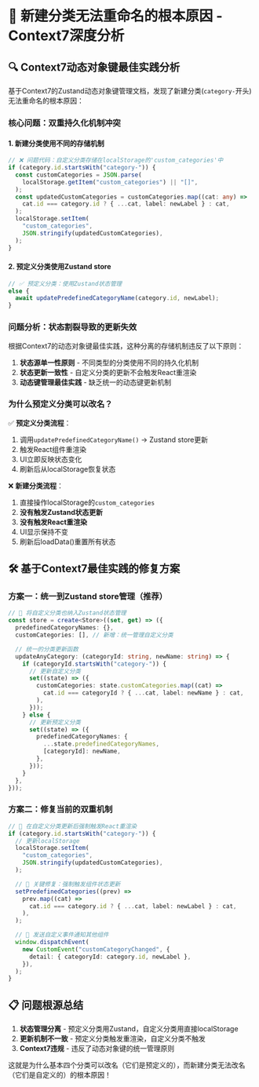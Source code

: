 # 🚨 新建分类无法重命名的根本原因 - Context7深度分析

## 🔍 **Context7动态对象键最佳实践分析**

基于Context7的Zustand动态对象键管理文档，发现了新建分类(`category-`开头)无法重命名的根本原因：

### **核心问题：双重持久化机制冲突**

#### 1. **新建分类使用不同的存储机制**

```typescript
// ❌ 问题代码：自定义分类存储在localStorage的'custom_categories'中
if (category.id.startsWith("category-")) {
  const customCategories = JSON.parse(
    localStorage.getItem("custom_categories") || "[]",
  );
  const updatedCustomCategories = customCategories.map((cat: any) =>
    cat.id === category.id ? { ...cat, label: newLabel } : cat,
  );
  localStorage.setItem(
    "custom_categories",
    JSON.stringify(updatedCustomCategories),
  );
}
```

#### 2. **预定义分类使用Zustand store**

```typescript
// ✅ 预定义分类：使用Zustand状态管理
else {
  await updatePredefinedCategoryName(category.id, newLabel);
}
```

### **问题分析：状态割裂导致的更新失效**

根据Context7的动态对象键最佳实践，这种分离的存储机制违反了以下原则：

1. **状态源单一性原则** - 不同类型的分类使用不同的持久化机制
2. **状态更新一致性** - 自定义分类的更新不会触发React重渲染
3. **动态键管理最佳实践** - 缺乏统一的动态键更新机制

### **为什么预定义分类可以改名？**

✅ **预定义分类流程**：

1. 调用`updatePredefinedCategoryName()` → Zustand store更新
2. 触发React组件重渲染
3. UI立即反映状态变化
4. 刷新后从localStorage恢复状态

❌ **新建分类流程**：

1. 直接操作localStorage的`custom_categories`
2. **没有触发Zustand状态更新**
3. **没有触发React重渲染**
4. UI显示保持不变
5. 刷新后loadData()重置所有状态

## 🛠️ **基于Context7最佳实践的修复方案**

### **方案一：统一到Zustand store管理（推荐）**

```typescript
// 🚀 将自定义分类也纳入Zustand状态管理
const store = create<Store>((set, get) => ({
  predefinedCategoryNames: {},
  customCategories: [], // 新增：统一管理自定义分类

  // 统一的分类更新函数
  updateAnyCategory: (categoryId: string, newName: string) => {
    if (categoryId.startsWith("category-")) {
      // 更新自定义分类
      set((state) => ({
        customCategories: state.customCategories.map((cat) =>
          cat.id === categoryId ? { ...cat, label: newName } : cat,
        ),
      }));
    } else {
      // 更新预定义分类
      set((state) => ({
        predefinedCategoryNames: {
          ...state.predefinedCategoryNames,
          [categoryId]: newName,
        },
      }));
    }
  },
}));
```

### **方案二：修复当前的双重机制**

```typescript
// 🔧 在自定义分类更新后强制触发React重渲染
if (category.id.startsWith("category-")) {
  // 更新localStorage
  localStorage.setItem(
    "custom_categories",
    JSON.stringify(updatedCustomCategories),
  );

  // 🚀 关键修复：强制触发组件状态更新
  setPredefinedCategories((prev) =>
    prev.map((cat) =>
      cat.id === category.id ? { ...cat, label: newLabel } : cat,
    ),
  );

  // 🚀 发送自定义事件通知其他组件
  window.dispatchEvent(
    new CustomEvent("customCategoryChanged", {
      detail: { categoryId: category.id, newLabel },
    }),
  );
}
```

## 📋 **问题根源总结**

1. **状态管理分离** - 预定义分类用Zustand，自定义分类用直接localStorage
2. **更新机制不一致** - 预定义分类触发重渲染，自定义分类不触发
3. **Context7违规** - 违反了动态对象键的统一管理原则

这就是为什么基本四个分类可以改名（它们是预定义的），而新建分类无法改名（它们是自定义的）的根本原因！
